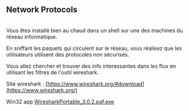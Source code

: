 ## Network Protocols


</br>
Vous êtes installé bien au chaud dans un shell sur une des machines du réseau informatique.

En sniffant les paquets qui circulent sur le réseau, vous réalisez que les utilisateurs utilisent des protocoles non sécurisés.

Vous allez chercher et trouver des info interessantes dans les flux en utilisant les filtres de l'outil wireshark.

Site wireshark : [https://www.wireshark.org/#download](https://www.wireshark.org/)

Win32 app [WiresharkPortable_3.0.2.paf.exe](cache/WiresharkPortable_3.0.2.paf.exe)

